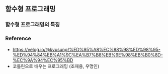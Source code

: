 ## 함수형 프로그래밍

### 함수형 프로그래밍의 특징

 

### Reference

* https://velog.io/@kyusung/%ED%95%A8%EC%88%98%ED%98%95-%ED%94%84%EB%A1%9C%EA%B7%B8%EB%9E%98%EB%B0%8D-%EC%9A%94%EC%95%BD
* 코틀린으로 배우는 프로그래밍 (조재용, 우명인)